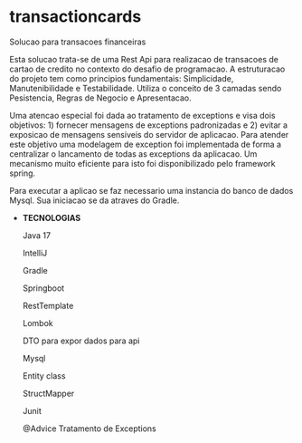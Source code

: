 # transactioncards
Solucao para transacoes financeiras

Esta solucao trata-se de uma Rest Api para realizacao de transacoes de cartao de credito no contexto do desafio de programacao. A estruturacao do projeto tem como principios fundamentais: Simplicidade, Manutenibilidade e Testabilidade. Utiliza o conceito de 3 camadas sendo Pesistencia, Regras de Negocio e Apresentacao. 

Uma atencao especial foi dada ao tratamento de exceptions e visa dois objetivos: 1) fornecer mensagens de exceptions padronizadas e 2) evitar a exposicao de mensagens sensiveis do servidor de aplicacao. Para atender este objetivo uma modelagem de exception foi implementada de forma a centralizar o lancamento de todas as exceptions da aplicacao. Um mecanismo muito eficiente para isto foi disponibilizado pelo framework spring.

Para executar a aplicao se faz necessario uma instancia do banco de dados Mysql. Sua iniciacao se da atraves do Gradle.

- **TECNOLOGIAS**
  
    Java 17

    IntelliJ
      
    Gradle
  
    Springboot
   
    RestTemplate
   
    Lombok
  
    DTO para expor dados para api
  
    Mysql
  
    Entity class
  
    StructMapper
  
    Junit
  
    @Advice Tratamento de Exceptions
 
